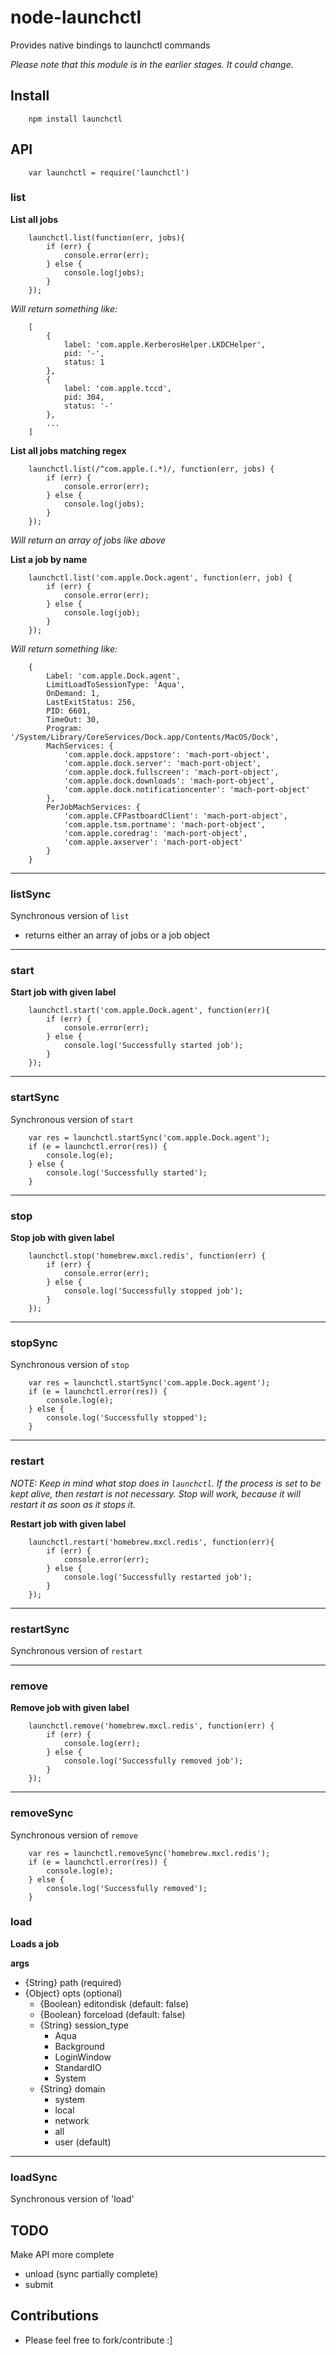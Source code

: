 # node-launchctl

Provides native bindings to launchctl commands

*Please note that this module is in the earlier stages. It could change.*

## Install

		npm install launchctl

## API

		var launchctl = require('launchctl')

### list

**List all jobs**

		launchctl.list(function(err, jobs){
			if (err) {
				console.error(err);
			} else {
				console.log(jobs);
			}
		});
		
*Will return something like:*

		[
			{ 
				label: 'com.apple.KerberosHelper.LKDCHelper',
				pid: '-',
				status: 1
			},
			{
				label: 'com.apple.tccd',
				pid: 304,
				status: '-'
			},
			...
		]

**List all jobs matching regex**

		launchctl.list(/^com.apple.(.*)/, function(err, jobs) {
			if (err) {
				console.error(err);
			} else {
				console.log(jobs);
			}
		});

*Will return an array of jobs like above*


**List a job by name**

		launchctl.list('com.apple.Dock.agent', function(err, job) {
			if (err) {
				console.error(err);
			} else {
				console.log(job);	
			}
		});

*Will return something like:*

		{
			Label: 'com.apple.Dock.agent',
			LimitLoadToSessionType: 'Aqua',
			OnDemand: 1,
			LastExitStatus: 256,
			PID: 6601,
			TimeOut: 30,
			Program: '/System/Library/CoreServices/Dock.app/Contents/MacOS/Dock',
			MachServices: {
				'com.apple.dock.appstore': 'mach-port-object',
				'com.apple.dock.server': 'mach-port-object',
				'com.apple.dock.fullscreen': 'mach-port-object',
				'com.apple.dock.downloads': 'mach-port-object',
				'com.apple.dock.notificationcenter': 'mach-port-object'
			},
			PerJobMachServices: {
				'com.apple.CFPastboardClient': 'mach-port-object',
				'com.apple.tsm.portname': 'mach-port-object',
				'com.apple.coredrag': 'mach-port-object',
				'com.apple.axserver': 'mach-port-object'
			}
		}

<hr>

### listSync

Synchronous version of `list`

- returns either an array of jobs or a job object

<hr>

### start

**Start job with given label**

		launchctl.start('com.apple.Dock.agent', function(err){
			if (err) {
				console.error(err);
			} else {
				console.log('Successfully started job');
			}
		});

<hr>

### startSync

Synchronous version of `start`

		var res = launchctl.startSync('com.apple.Dock.agent');
		if (e = launchctl.error(res)) {
			console.log(e);
		} else {
			console.log('Successfully started');
		}

<hr>

### stop

**Stop job with given label**

		launchctl.stop('homebrew.mxcl.redis', function(err) {
			if (err) {
				console.error(err);
			} else {
				console.log('Successfully stopped job');
			}
		});

<hr>

### stopSync

Synchronous version of `stop`

		var res = launchctl.startSync('com.apple.Dock.agent');
		if (e = launchctl.error(res)) {
			console.log(e);
		} else {
			console.log('Successfully stopped');
		}

<hr>

### restart

*NOTE: Keep in mind what stop does in `launchctl`. If the process is set to be kept alive, then restart is not necessary.  Stop will work, because it will restart it as soon as it stops it.*

**Restart job with given label**

		launchctl.restart('homebrew.mxcl.redis', function(err){
			if (err) {
				console.error(err);
			} else {
				console.log('Successfully restarted job');
			}
		});

<hr>

### restartSync

Synchronous version of `restart`

<hr>

### remove

**Remove job with given label**

		launchctl.remove('homebrew.mxcl.redis', function(err) {
			if (err) {
				console.log(err);
			} else {
				console.log('Successfully removed job');
			}
		});

<hr>

### removeSync

Synchronous version of `remove`

		var res = launchctl.removeSync('homebrew.mxcl.redis');
		if (e = launchctl.error(res)) {
			console.log(e);
		} else {
			console.log('Successfully removed');
		}

### load

**Loads a job**

**args**

- {String} path (required)
- {Object} opts (optional)
	- {Boolean} editondisk (default: false)
	- {Boolean} forceload (default: false)
	- {String} session_type
		- Aqua
		- Background
		- LoginWindow
		- StandardIO
		- System
	- {String} domain
		- system
		- local
		- network
		- all
		- user (default)

<hr>

### loadSync

Synchronous version of 'load'



## TODO

Make API more complete

- unload (sync partially complete)
- submit


## Contributions
- Please feel free to fork/contribute :]

 

